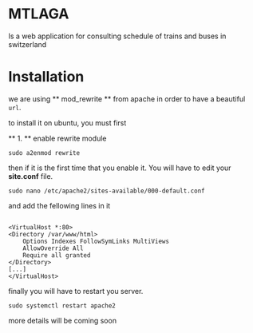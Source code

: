 # MTLAGA
Is a web application for consulting schedule of trains and buses in switzerland

# Installation
we are using ** mod_rewrite ** from apache in order to have a beautiful `url`.

to install it on ubuntu, you must first

** 1. **  enable rewrite module

    sudo a2enmod rewrite

then if it is the first time that you enable it. You will have to edit your **site.conf** file.

    sudo nano /etc/apache2/sites-available/000-default.conf

and add the fellowing lines in it


```apacheconf

<VirtualHost *:80>
<Directory /var/www/html>
    Options Indexes FollowSymLinks MultiViews
    AllowOverride All
    Require all granted
</Directory>
[...]
</VirtualHost>

```

finally you will have to restart you server.

    sudo systemctl restart apache2

more details will be coming soon
